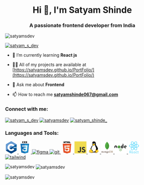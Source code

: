 <h1 align="center">Hi 👋, I'm Satyam Shinde</h1>
<h3 align="center">A passionate frontend developer from India</h3>

<p align="left"> <img src="https://komarev.com/ghpvc/?username=satyamsdev&label=Profile%20views&color=0e75b6&style=flat" alt="satyamsdev" /> </p>

<p align="left"> <a href="https://twitter.com/satyam_s_dev" target="blank"><img src="https://img.shields.io/twitter/follow/satyam_s_dev?logo=twitter&style=for-the-badge" alt="satyam_s_dev" /></a> </p>

- 🌱 I’m currently learning **React js**

- 👨‍💻 All of my projects are available at [https://satyamsdev.github.io/PortFolio/](https://satyamsdev.github.io/PortFolio/)

- 💬 Ask me about **Frontend**

- 📫 How to reach me **satyamshinde067@gmail.com**

<h3 align="left">Connect with me:</h3>
<p align="left">
<a href="https://twitter.com/satyam_s_dev" target="blank"><img align="center" src="https://raw.githubusercontent.com/rahuldkjain/github-profile-readme-generator/master/src/images/icons/Social/twitter.svg" alt="satyam_s_dev" height="30" width="40" /></a>
<a href="https://linkedin.com/in/satyamsdev" target="blank"><img align="center" src="https://raw.githubusercontent.com/rahuldkjain/github-profile-readme-generator/master/src/images/icons/Social/linked-in-alt.svg" alt="satyamsdev" height="30" width="40" /></a>
<a href="https://www.leetcode.com/satyam_shinde_" target="blank"><img align="center" src="https://raw.githubusercontent.com/rahuldkjain/github-profile-readme-generator/master/src/images/icons/Social/leet-code.svg" alt="satyam_shinde_" height="30" width="40" /></a>
</p>

<h3 align="left">Languages and Tools:</h3>
<p align="left"> <a href="https://www.w3schools.com/cpp/" target="_blank" rel="noreferrer"> <img src="https://raw.githubusercontent.com/devicons/devicon/master/icons/cplusplus/cplusplus-original.svg" alt="cplusplus" width="40" height="40"/> </a> <a href="https://www.w3schools.com/css/" target="_blank" rel="noreferrer"> <img src="https://raw.githubusercontent.com/devicons/devicon/master/icons/css3/css3-original-wordmark.svg" alt="css3" width="40" height="40"/> </a> <a href="https://www.figma.com/" target="_blank" rel="noreferrer"> <img src="https://www.vectorlogo.zone/logos/figma/figma-icon.svg" alt="figma" width="40" height="40"/> </a> <a href="https://git-scm.com/" target="_blank" rel="noreferrer"> <img src="https://www.vectorlogo.zone/logos/git-scm/git-scm-icon.svg" alt="git" width="40" height="40"/> </a> <a href="https://www.w3.org/html/" target="_blank" rel="noreferrer"> <img src="https://raw.githubusercontent.com/devicons/devicon/master/icons/html5/html5-original-wordmark.svg" alt="html5" width="40" height="40"/> </a> <a href="https://developer.mozilla.org/en-US/docs/Web/JavaScript" target="_blank" rel="noreferrer"> <img src="https://raw.githubusercontent.com/devicons/devicon/master/icons/javascript/javascript-original.svg" alt="javascript" width="40" height="40"/> </a> <a href="https://www.linux.org/" target="_blank" rel="noreferrer"> <img src="https://raw.githubusercontent.com/devicons/devicon/master/icons/linux/linux-original.svg" alt="linux" width="40" height="40"/> </a> <a href="https://www.mongodb.com/" target="_blank" rel="noreferrer"> <img src="https://raw.githubusercontent.com/devicons/devicon/master/icons/mongodb/mongodb-original-wordmark.svg" alt="mongodb" width="40" height="40"/> </a> <a href="https://nodejs.org" target="_blank" rel="noreferrer"> <img src="https://raw.githubusercontent.com/devicons/devicon/master/icons/nodejs/nodejs-original-wordmark.svg" alt="nodejs" width="40" height="40"/> </a> <a href="https://reactjs.org/" target="_blank" rel="noreferrer"> <img src="https://raw.githubusercontent.com/devicons/devicon/master/icons/react/react-original-wordmark.svg" alt="react" width="40" height="40"/> </a> <a href="https://tailwindcss.com/" target="_blank" rel="noreferrer"> <img src="https://www.vectorlogo.zone/logos/tailwindcss/tailwindcss-icon.svg" alt="tailwind" width="40" height="40"/> </a> </p>

<p><img align="left" src="https://github-readme-stats.vercel.app/api/top-langs?username=satyamsdev&show_icons=true&locale=en&layout=compact" alt="satyamsdev" /></p>

<p>&nbsp;<img align="center" src="https://github-readme-stats.vercel.app/api?username=satyamsdev&show_icons=true&locale=en" alt="satyamsdev" /></p>

<p><img align="center" src="https://github-readme-streak-stats.herokuapp.com/?user=satyamsdev&" alt="satyamsdev" /></p>
